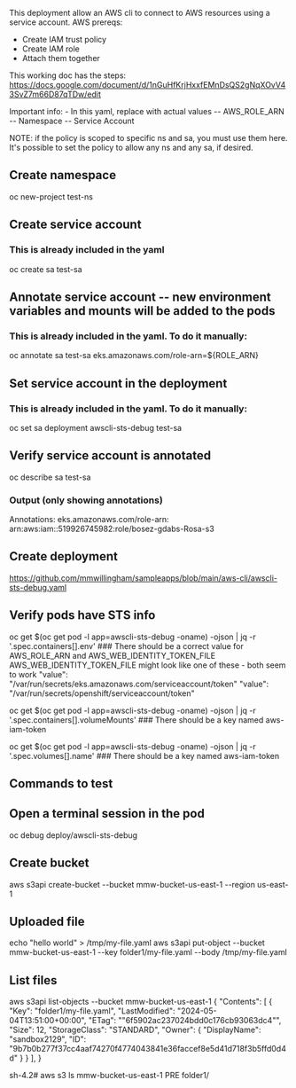 This deployment allow an AWS cli to connect to AWS resources using a service account.
AWS prereqs:
- Create IAM trust policy
- Create IAM role
- Attach them together

This working doc has the steps:
https://docs.google.com/document/d/1nGuHfKrjHxxfEMnDsQS2gNqXOvV43SvZ7m66D87qTDw/edit

Important info:
    - In this yaml, replace with actual values
    -- AWS_ROLE_ARN
    -- Namespace
    -- Service Account

NOTE: if the policy is scoped to specific ns and sa, you must use them here. It's possible to set the policy to allow any ns and any sa, if desired.


## Create namespace
oc new-project test-ns

## Create service account
### This is already included in the yaml
oc create sa test-sa

## Annotate service account -- new environment variables and mounts will be added to the pods
### This is already included in the yaml. To do it manually:
oc annotate sa test-sa eks.amazonaws.com/role-arn=${ROLE_ARN}

## Set service account in the deployment
### This is already included in the yaml. To do it manually:
oc set sa deployment awscli-sts-debug test-sa

## Verify service account is annotated
oc describe sa test-sa
### Output (only showing annotations)
Annotations:         eks.amazonaws.com/role-arn: arn:aws:iam::519926745982:role/bosez-gdabs-Rosa-s3

## Create deployment
https://github.com/mmwillingham/sampleapps/blob/main/aws-cli/awscli-sts-debug.yaml

## Verify pods have STS info
oc get $(oc get pod -l app=awscli-sts-debug -oname) -ojson | jq -r '.spec.containers[].env'
    ### There should be a correct value for AWS_ROLE_ARN and AWS_WEB_IDENTITY_TOKEN_FILE
    AWS_WEB_IDENTITY_TOKEN_FILE might look like one of these - both seem to work
    "value": "/var/run/secrets/eks.amazonaws.com/serviceaccount/token"
    "value": "/var/run/secrets/openshift/serviceaccount/token"


oc get $(oc get pod -l app=awscli-sts-debug -oname) -ojson | jq -r '.spec.containers[].volumeMounts'
    ### There should be a key named aws-iam-token

oc get $(oc get pod -l app=awscli-sts-debug -oname) -ojson | jq -r '.spec.volumes[].name'
    ### There should be a key named aws-iam-token



## Commands to test
## Open a terminal session in the pod
oc debug deploy/awscli-sts-debug

## Create bucket
aws s3api create-bucket --bucket mmw-bucket-us-east-1 --region us-east-1

## Uploaded file
echo "hello world" > /tmp/my-file.yaml
aws s3api put-object --bucket mmw-bucket-us-east-1 --key folder1/my-file.yaml --body /tmp/my-file.yaml

## List files
aws s3api list-objects --bucket mmw-bucket-us-east-1
{
    "Contents": [
        {
            "Key": "folder1/my-file.yaml",
            "LastModified": "2024-05-04T13:51:00+00:00",
            "ETag": "\"6f5902ac237024bdd0c176cb93063dc4\"",
            "Size": 12,
            "StorageClass": "STANDARD",
            "Owner": {
                "DisplayName": "sandbox2129",
                "ID": "9b7b0b277f37cc4aaf74270f4774043841e36faccef8e5d41d718f3b5ffd0d4d"
            }
        }
    ],
}


sh-4.2# aws s3 ls mmw-bucket-us-east-1 
                           PRE folder1/
